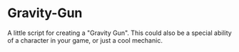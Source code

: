 # Gravity-Gun
A little script for creating a "Gravity Gun". This could also be a special ability of a character in your game, or just a cool mechanic.  
